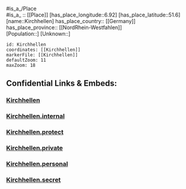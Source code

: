 ﻿---
location: [51.6,6.92] 
mapzoom: [7,12] 
mapmarker: city 
type: City
tags:
- geo/City


SpocWebEntityId: 31446
isDeleted: false
confidential: public

---
#is_a_/Place  
#is_a_ :: [[Place]] 
[has_place_longitude::6.92] 
[has_place_latitude::51.6] 
[name::Kirchhellen] 
has_place_country:: [[Germany]]  
has_place_province:: [[NordRhein-Westfahlen]]  
[Population::] 
[Unknown::] 


```leaflet
id: Kirchhellen
coordinates: [[Kirchhellen]] 
markerFile: [[Kirchhellen]] 
defaultZoom: 11 
maxZoom: 18
```


## Confidential Links & Embeds: 

### [Kirchhellen](/_public/Earth/Continent/Europe/Europe~Central/Germany/Germany~West/Nord_Rhein-Westfalen/counties~NW/Bottrop/Kirchhellen.md) 

### [Kirchhellen.internal](/_internal/Earth/Continent/Europe/Europe~Central/Germany/Germany~West/Nord_Rhein-Westfalen/counties~NW/Bottrop/Kirchhellen.internal.md) 

### [Kirchhellen.protect](/_protect/Earth/Continent/Europe/Europe~Central/Germany/Germany~West/Nord_Rhein-Westfalen/counties~NW/Bottrop/Kirchhellen.protect.md) 

### [Kirchhellen.private](/_private/Earth/Continent/Europe/Europe~Central/Germany/Germany~West/Nord_Rhein-Westfalen/counties~NW/Bottrop/Kirchhellen.private.md) 

### [Kirchhellen.personal](/_personal/Earth/Continent/Europe/Europe~Central/Germany/Germany~West/Nord_Rhein-Westfalen/counties~NW/Bottrop/Kirchhellen.personal.md) 

### [Kirchhellen.secret](/_secret/Earth/Continent/Europe/Europe~Central/Germany/Germany~West/Nord_Rhein-Westfalen/counties~NW/Bottrop/Kirchhellen.secret.md) 
